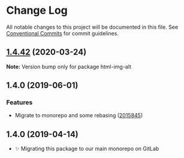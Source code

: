 # Change Log

All notable changes to this project will be documented in this file.
See [Conventional Commits](https://conventionalcommits.org) for commit guidelines.

## [1.4.42](https://gitlab.com/codsen/codsen/compare/html-img-alt@1.4.41...html-img-alt@1.4.42) (2020-03-24)

**Note:** Version bump only for package html-img-alt





## 1.4.0 (2019-06-01)

### Features

- Migrate to monorepo and some rebasing ([2015845](https://gitlab.com/codsen/codsen/commit/2015845))

## 1.4.0 (2019-04-14)

- ✨ Migrating this package to our main monorepo on GitLab
